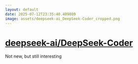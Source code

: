 ```yaml
---
layout: default
date: 2025-07-12T23:35:40.409809
image: assets/deepseek-ai_DeepSeek-Coder_cropped.png
---
```


# [deepseek-ai/DeepSeek-Coder](https://github.com/deepseek-ai/DeepSeek-Coder)

Not new, but still interesting 
